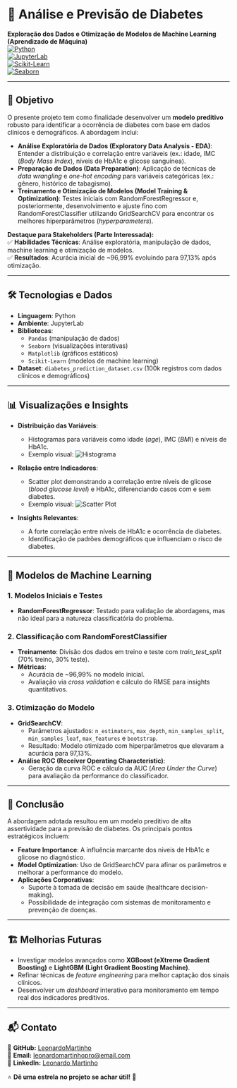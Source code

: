 # 🏥 Análise e Previsão de Diabetes

**Exploração dos Dados e Otimização de Modelos de Machine Learning (Aprendizado de Máquina)**  
[![Python](https://img.shields.io/badge/Python-3.8%2B-blue)](https://www.python.org/)  
[![JupyterLab](https://img.shields.io/badge/JupyterLab-Notebook-orange)](https://jupyter.org/)  
[![Scikit-Learn](https://img.shields.io/badge/Scikit--Learn-1.2.2-green)](https://scikit-learn.org/)  
[![Seaborn](https://img.shields.io/badge/Seaborn-0.11.0-purple)](https://seaborn.pydata.org/)

---

## 🎯 Objetivo  
O presente projeto tem como finalidade desenvolver um **modelo preditivo** robusto para identificar a ocorrência de diabetes com base em dados clínicos e demográficos. A abordagem inclui:  

- **Análise Exploratória de Dados (Exploratory Data Analysis - EDA)**: Entender a distribuição e correlação entre variáveis (ex.: idade, IMC (*Body Mass Index*), níveis de HbA1c e glicose sanguínea).  
- **Preparação de Dados (Data Preparation)**: Aplicação de técnicas de *data wrangling* e *one-hot encoding* para variáveis categóricas (ex.: gênero, histórico de tabagismo).  
- **Treinamento e Otimização de Modelos (Model Training & Optimization)**: Testes iniciais com RandomForestRegressor e, posteriormente, desenvolvimento e ajuste fino com RandomForestClassifier utilizando GridSearchCV para encontrar os melhores hiperparâmetros (*hyperparameters*).

**Destaque para Stakeholders (Parte Interessada):**  
✅ **Habilidades Técnicas**: Análise exploratória, manipulação de dados, machine learning e otimização de modelos.  
✅ **Resultados**: Acurácia inicial de ~96,99% evoluindo para 97,13% após otimização.  

---

## 🛠️ Tecnologias e Dados  
- **Linguagem**: Python  
- **Ambiente**: JupyterLab  
- **Bibliotecas**:  
  - `Pandas` (manipulação de dados)  
  - `Seaborn` (visualizações interativas)  
  - `Matplotlib` (gráficos estáticos)  
  - `Scikit-Learn` (modelos de machine learning)  
- **Dataset**: `diabetes_prediction_dataset.csv` (100k registros com dados clínicos e demográficos)

---

## 📊 Visualizações e Insights  
- **Distribuição das Variáveis**:  
  - Histogramas para variáveis como idade (*age*), IMC (*BMI*) e níveis de HbA1c.  
  - Exemplo visual: ![Histograma](https://via.placeholder.com/500x300.png?text=Histograma)
  
- **Relação entre Indicadores**:  
  - Scatter plot demonstrando a correlação entre níveis de glicose (*blood glucose level*) e HbA1c, diferenciando casos com e sem diabetes.  
  - Exemplo visual: ![Scatter Plot](https://via.placeholder.com/500x300.png?text=Scatter+Plot)
  
- **Insights Relevantes**:  
  - A forte correlação entre níveis de HbA1c e ocorrência de diabetes.  
  - Identificação de padrões demográficos que influenciam o risco de diabetes.

---

## 🤖 Modelos de Machine Learning  
### 1. Modelos Iniciais e Testes  
- **RandomForestRegressor**: Testado para validação de abordagens, mas não ideal para a natureza classificatória do problema.

### 2. Classificação com RandomForestClassifier  
- **Treinamento**: Divisão dos dados em treino e teste com *train_test_split* (70% treino, 30% teste).  
- **Métricas**:  
  - Acurácia de ~96,99% no modelo inicial.  
  - Avaliação via *cross validation* e cálculo do RMSE para insights quantitativos.  

### 3. Otimização do Modelo  
- **GridSearchCV**:  
  - Parâmetros ajustados: `n_estimators`, `max_depth`, `min_samples_split`, `min_samples_leaf`, `max_features` e `bootstrap`.  
  - Resultado: Modelo otimizado com hiperparâmetros que elevaram a acurácia para 97,13%.
- **Análise ROC (Receiver Operating Characteristic)**:  
  - Geração da curva ROC e cálculo da AUC (*Area Under the Curve*) para avaliação da performance do classificador.

---

## 🚀 Conclusão  
A abordagem adotada resultou em um modelo preditivo de alta assertividade para a previsão de diabetes. Os principais pontos estratégicos incluem:  

- **Feature Importance**: A influência marcante dos níveis de HbA1c e glicose no diagnóstico.  
- **Model Optimization**: Uso de GridSearchCV para afinar os parâmetros e melhorar a performance do modelo.  
- **Aplicações Corporativas**:  
  - Suporte à tomada de decisão em saúde (healthcare decision-making).  
  - Possibilidade de integração com sistemas de monitoramento e prevenção de doenças.

---

## 🏗 Melhorias Futuras  
- Investigar modelos avançados como **XGBoost (eXtreme Gradient Boosting)** e **LightGBM (Light Gradient Boosting Machine)**.  
- Refinar técnicas de *feature engineering* para melhor captação dos sinais clínicos.  
- Desenvolver um *dashboard* interativo para monitoramento em tempo real dos indicadores preditivos.

---

## 📬 Contato  
🔗 **GitHub:** [LeonardoMartinho](https://github.com/LeonardoMartinho)  
📧 **Email:** leonardomartinhopro@email.com  
💼 **LinkedIn:** [Leonardo Martinho](https://www.linkedin.com/in/leonardoapmartinho/)

⭐ **Dê uma estrela no projeto se achar útil!** 🚀
